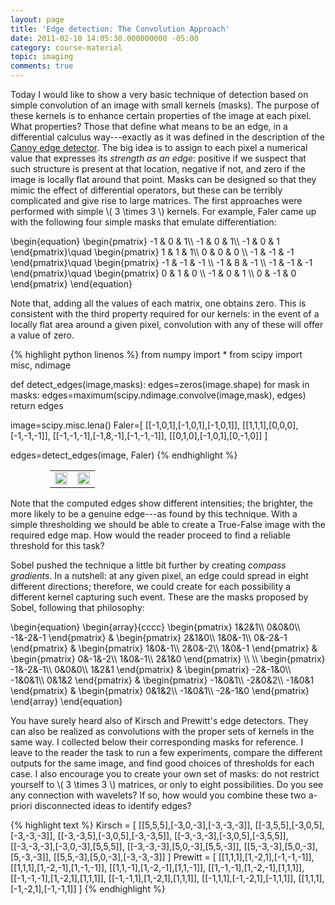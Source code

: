 ```yaml
---
layout: page
title: 'Edge detection: The Convolution Approach'
date: 2011-02-10 14:05:30.000000000 -05:00
category: course-material
topic: imaging
comments: true
---
```


Today I would like to show a very basic technique of detection based on simple convolution of an image with small kernels (masks). The purpose of these kernels is to enhance certain properties of the image at each pixel.  What properties?  Those that define what means to be an edge, in a differential calculus way---exactly as it was defined in the description of the <a href="http://blancosilva.github.io/course-material/2011/01/17/edge-detection.html">Canny edge detector</a>.  The big idea is to assign to each pixel a numerical value that expresses its *strength as an edge*: positive if we suspect that such structure is present at that location, negative if not, and zero if the image is locally flat around that point.  Masks can be designed so that they mimic the effect of differential operators, but these can be terribly complicated and give rise to large matrices.  The first approaches were performed with simple <span>\\( 3 \times 3 \\)</span> kernels.  For example, Faler came up with the following four simple masks that emulate differentiation:

<div>
	\begin{equation}
	\begin{pmatrix} -1 & 0 & 1\\ -1 & 0 & 1\\ -1 & 0 & 1 \end{pmatrix}\quad \begin{pmatrix} 1 & 1 & 1\\ 0 & 0 & 0 \\ -1 & -1 & -1 \end{pmatrix}\quad \begin{pmatrix} -1 & -1 & -1 \\ -1 & 8 & -1 \\ -1 & -1 & -1 \end{pmatrix}\quad \begin{pmatrix} 0 & 1 & 0 \\ -1 & 0 & 1 \\ 0 & -1 & 0 \end{pmatrix}
	\end{equation}
</div>

Note that, adding all the values of each matrix, one obtains zero.  This is consistent with the third property required for our kernels: in the event of a locally flat area around a given pixel, convolution with any of these will offer a value of zero.

{% highlight python linenos %}
from numpy import *
from scipy import misc, ndimage

def detect_edges(image,masks):
    edges=zeros(image.shape)
    for mask in masks:
        edges=maximum(scipy.ndimage.convolve(image,mask), edges)
    return edges

image=scipy.misc.lena()
Faler=[ [[-1,0,1],[-1,0,1],[-1,0,1]],
        [[1,1,1],[0,0,0],[-1,-1,-1]],
   	[[-1,-1,-1],[-1,8,-1],[-1,-1,-1]],
	[[0,1,0],[-1,0,1],[0,-1,0]] ]

edges=detect_edges(image, Faler)
{% endhighlight %}

<table style="width:75%;border:0;margin-left:auto;margin-right:auto;">
<tr>
<td style="border:0;width:50%;"><img src="http://farm6.static.flickr.com/5042/5366863591_3b00e8f053_o_d.png" width="100%" /></td>
<td style="border:0;width:50%;"><img src="http://farm6.static.flickr.com/5217/5435176967_4a94234d24_o_d.png" width="100%" /></td>
</tr>
</table>

Note that the computed edges show different intensities; the brighter, the more likely to be a genuine edge---as found by this technique.  With a simple thresholding we should be able to create a True-False image with the required edge map.  How would the reader proceed to find a reliable threshold for this task?

Sobel pushed the technique a little bit further by creating *compass gradients*.  In a nutshell: at any given pixel, an edge could spread in eight different directions; therefore, we could create for each possibility a different kernel capturing such event.  These are the masks proposed by Sobel, following that philosophy:

<div>
	\begin{equation}
	\begin{array}{cccc}
\begin{pmatrix} 1&2&1\\ 0&0&0\\ -1&-2&-1 \end{pmatrix} &
\begin{pmatrix} 2&1&0\\ 1&0&-1\\ 0&-2&-1 \end{pmatrix} &
\begin{pmatrix} 1&0&-1\\ 2&0&-2\\ 1&0&-1 \end{pmatrix} &
\begin{pmatrix} 0&-1&-2\\ 1&0&-1\\ 2&1&0 \end{pmatrix} \\ \\
\begin{pmatrix} -1&-2&-1\\ 0&0&0\\ 1&2&1 \end{pmatrix} &
\begin{pmatrix} -2&-1&0\\ -1&0&1\\ 0&1&2 \end{pmatrix} &
\begin{pmatrix} -1&0&1\\ -2&0&2\\ -1&0&1 \end{pmatrix} &
\begin{pmatrix} 0&1&2\\ -1&0&1\\ -2&-1&0 \end{pmatrix}
\end{array}
\end{equation}
</div>

You have surely heard also of Kirsch and Prewitt's edge detectors.  They can also be realized as convolutions with the proper sets of kernels in the same way.  I collected below their corresponding masks for reference.  I leave to the reader the task to run a few experiments, compare the different outputs for the same image, and find good choices of thresholds for each case.  I also encourage you to create your own set of masks: do not restrict yourself to <span>\\( 3 \times 3 \\)</span> matrices, or only to eight possibilities.  Do you see any connection with wavelets?  If so, how would you combine these two a-priori disconnected ideas to identify edges?


{% highlight text %}
Kirsch  = [ [[5,5,5],[-3,0,-3],[-3,-3,-3]],
            [[-3,5,5],[-3,0,5],[-3,-3,-3]],
            [[-3,-3,5],[-3,0,5],[-3,-3,5]],
	    [[-3,-3,-3],[-3,0,5],[-3,5,5]],
	    [[-3,-3,-3],[-3,0,-3],[5,5,5]],
	    [[-3,-3,-3],[5,0,-3],[5,5,-3]],
	    [[5,-3,-3],[5,0,-3],[5,-3,-3]],
	    [[5,5,-3],[5,0,-3],[-3,-3,-3]] ]
Prewitt = [ [[1,1,1],[1,-2,1],[-1,-1,-1]],
            [[1,1,1],[1,-2,-1],[1,-1,-1]],
	    [[1,1,-1],[1,-2,-1],[1,1,-1]],
	    [[1,-1,-1],[1,-2,-1],[1,1,1]],
	    [[-1,-1,-1],[1,-2,1],[1,1,1]],
	    [[-1,-1,1],[1,-2,1],[1,1,1]],
	    [[-1,1,1],[-1,-2,1],[-1,1,1]],
	    [[1,1,1],[-1,-2,1],[-1,-1,1]] ]
{% endhighlight %}
